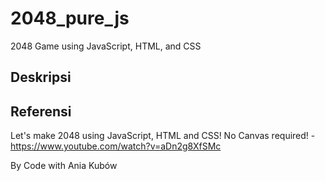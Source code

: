 # 2048_pure_js
2048 Game using JavaScript, HTML, and CSS

## Deskripsi

## Referensi

Let's make 2048 using JavaScript, HTML and CSS! No Canvas required! - https://www.youtube.com/watch?v=aDn2g8XfSMc

By Code with Ania Kubów
